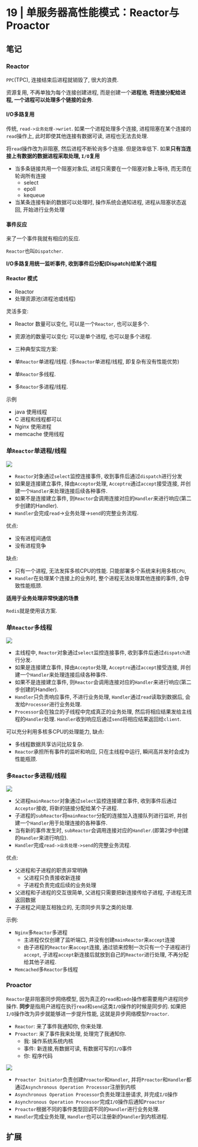 # 19 | 单服务器高性能模式：Reactor与Proactor

## 笔记

### Reactor

`PPC`(TPC), 连接结束后进程就销毁了, 很大的浪费.

资源复用, 不再单独为每个连接创建进程, 而是创建一个**进程池**, **将连接分配给进程, 一个进程可以处理多个链接的业务**.

#### I/O多路复用

传统, `read->业务处理->wriet`. 如果一个进程处理多个连接, 进程阻塞在某个连接的`read`操作上, 此时即使其他连接有数据可读, 进程也无法去处理.

将`read`操作改为非阻塞, 然后进程不断轮询多个连接. 但是效率低下. 如果**只有当连接上有数据的数据进程采取处理, `I/O`复用**

* 当多条链接共用一个阻塞对象后, 进程只需要在一个阻塞对象上等待, 而无须在轮询所有连接
	* select
	* epoll
	* kequeue
* 当某条连接有新的数据可以处理时, 操作系统会通知进程, 进程从阻塞状态返回, 开始进行业务处理

#### 事件反应

来了一个事件我就有相应的反应.

`Reactor`也叫`Dispatcher`.

**I/O多路复用统一监听事件, 收到事件后分配(Dispatch)给某个进程**

#### Reactor 模式

* Reactor
* 处理资源池(进程池或线程)

灵活多变:

* Reactor 数量可以变化, 可以是一个`Reactor`, 也可以是多个.
* 资源池的数量可以变化: 可以是单个进程, 也可以是多个进程.

* 三种典型实现方案:

* 单`Reactor`单进程/线程. (多`Reactor`单进程/线程, 即复杂有没有性能优势)
* 单`Reactor`多线程.
* 多`Reactor`多进程/线程.

示例

* java 使用线程
* C 进程和线程都可以
* Nginx 使用进程
* memcache 使用线程

### 单`Reactor`单进程/线程

![](./img/19_01.png)

* `Reactor`对象通过`select`监控连接事件, 收到事件后通过`dispatch`进行分发
* 如果是连接建立事件, 择由`Acceptor`处理, `Acceptro`通过`accept`接受连接, 并创建一个`Handler`来处理连接后续各种事件.
* 如果不是连接建立事件, 则`Reactor`会调用连接对应的`Handler`来进行响应(第二步创建的Handler).
* `Handler`会完成`read`->业务处理->`send`的完整业务流程.

优点:

* 没有进程间通信
* 没有进程竞争

缺点:

* 只有一个进程, 无法发挥多核CPU的性能. 只能部署多个系统来利用多核`CPU`,
* `Handler`在处理某个连接上的业务时, 整个进程无法处理其他连接的事件, 会导致性能瓶颈.

**适用于业务处理非常快速的场景**

`Redis`就是使用该方案.

### 单`Reactor`多线程

![](./img/19_02.png)

* 主线程中, `Reactor`对象通过`select`监控连接事件, 收到事件后通过`dispatch`进行分发.
* 如果是连接建立事件, 择由`Acceptor`处理, `Acceptro`通过`accept`接受连接, 并创建一个`Handler`来处理连接后续各种事件.
* 如果不是连接建立事件, 则`Reactor`会调用连接对应的`Handler`来进行响应(第二步创建的Handler).
* `Handler`只负责响应事件, 不进行业务处理, `Handler`通过`read`读取到数据后, 会发给`Processor`进行业务处理.
* `Processor`会在独立的子线程中完成真正的业务处理, 然后将相应结果发给主线程的`Handler`处理. `Handler`收到响应后通过`send`将相应结果返回给`client`.

可以充分利用多核多CPU的处理能力, 缺点:

* 多线程数据共享访问比较复杂. 
* `Reactor`承担所有事件的监听和响应, 只在主线程中运行, 瞬间高并发时会成为性能瓶颈.

### 多`Reactor`多进程/线程

![](./img/19_03.png)

* 父进程`mainReactor`对象通过`select`监控连接建立事件, 收到事件后通过`Acceptor`接收, 将新的链接分配给某个子进程.
* 子进程的`subReactor`将`mainReactor`分配的连接加入连接队列进行监听, 并创建一个`Handler`用于处理连接的各种事件.
* 当有新的事件发生时, `subReactor`会调用连接对应的`Handler`.(即第2步中创建的`Handler`来进行响应).
* `Handler`完成`read->业务处理->send`的完整业务流程.

优点:

* 父进程和子进程的职责非常明确
	* 父进程只负责接收新连接
	* 子进程负责完成后续的业务处理
* 父进程和子进程的交互很简单, 父进程只需要把新连接传给子进程, 子进程无须返回数据
* 子进程之间是互相独立的, 无须同步共享之类的处理.

示例:

* `Nginx`多`Reactor`多进程
	* 主进程仅仅创建了监听端口, 并没有创建`mainReactor`来`accept`连接
	* 由子进程的`Reactor`来`accept`连接, 通过锁来控制一次只有一个子进程进行`accept`, 子进程`accept`新连接后就放到自己的`Reactor`进行处理, 不再分配给其他子进程.
* `Memcached`多`Reactor`多线程

### Proactor

`Reactor`是非阻塞同步网络模型, 因为真正的`read`和`sedn`操作都需要用户进程同步操作.
**同步**是指用户进程在执行`read`和`send`这类`I/O`操作的时候是同步的. 如果把`I/O`操作改为异步就能够进一步提升性能, 这就是异步网络模型`Proactor`.

* `Reactor`: 来了事件我通知你, 你来处理.
* `Proactor`: 来了事件我来处理, 处理完了我通知你.
	* 我: 操作系统系统内核
	* 事件: 新连接,有数据可读, 有数据可写的`I/O`事件
	* 你: 程序代码

![](./img/19_04.png)

* `Proactor Initiator`负责创建`Proactor`和`Handler`, 并将`Proactor`和`Handler`都通过`Asynchronous Operation Processor`注册到内核
* `Asynchronous Operation Processor`负责处理注册请求, 并完成`I/O`操作
* `Asynchronous Operation Processor`完成`I/O`操作后通知`Proactor`
* `Proactor`根据不同的事件类型回调不同的`Handler`进行业务处理.
* `Handler`完成业务处理, `Handler`也可以注册新的`Handler`到内核进程.

## 扩展